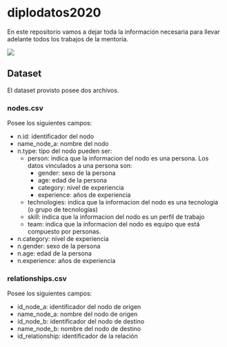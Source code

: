 # diplodatos2020
En este repositorio vamos a dejar toda la información necesaria para llevar adelante todos los trabajos de la mentoría.

![](https://github.com/fgpalacios/diplodatos2020/blob/master/graph.png)

## Dataset
El dataset provisto posee dos archivos.
### nodes.csv
Posee los siguientes campos:
* n.id: identificador del nodo	
* name_node_a: nombre del nodo
* n.type: tipo del nodo pueden ser:
	* person: indica que la informacion del nodo es una persona. Los datos vinculados a una persona son:
		* gender: sexo de la persona
		* age: edad de la persona
		* category: nivel de experiencia
		* experience: años de experiencia
	* technologies: indica que la informacion del nodo es una tecnologia (o grupo de tecnologías)
	* skill: indica que la informacion del nodo es un perfil de trabajo
	* team: indica que la informacion del nodo es equipo que está compuesto por personas.
* n.category: nivel de experiencia
* n.gender: sexo de la persona
* n.age: edad de la persona
* n.experience: años de experiencia

### relationships.csv
Posee los siguientes campos:
* id_node_a: identificador del nodo de origen
* name_node_a: nombre del nodo de origen
* id_node_b: identificador del nodo de destino
* name_node_b: nombre del nodo de destino
* id_relationship: identificador de la relación
